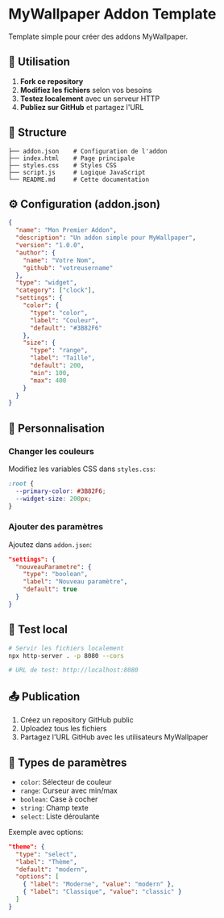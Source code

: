 # MyWallpaper Addon Template

Template simple pour créer des addons MyWallpaper.

## 🚀 Utilisation

1. **Fork ce repository**
2. **Modifiez les fichiers** selon vos besoins
3. **Testez localement** avec un serveur HTTP
4. **Publiez sur GitHub** et partagez l'URL

## 📁 Structure

```
├── addon.json    # Configuration de l'addon
├── index.html    # Page principale
├── styles.css    # Styles CSS
├── script.js     # Logique JavaScript
└── README.md     # Cette documentation
```

## ⚙️ Configuration (addon.json)

```json
{
  "name": "Mon Premier Addon",
  "description": "Un addon simple pour MyWallpaper",
  "version": "1.0.0",
  "author": {
    "name": "Votre Nom",
    "github": "votreusername"
  },
  "type": "widget",
  "category": ["clock"],
  "settings": {
    "color": {
      "type": "color",
      "label": "Couleur",
      "default": "#3B82F6"
    },
    "size": {
      "type": "range", 
      "label": "Taille",
      "default": 200,
      "min": 100,
      "max": 400
    }
  }
}
```

## 🎨 Personnalisation

### Changer les couleurs
Modifiez les variables CSS dans `styles.css`:
```css
:root {
  --primary-color: #3B82F6;
  --widget-size: 200px;
}
```

### Ajouter des paramètres
Ajoutez dans `addon.json`:
```json
"settings": {
  "nouveauParametre": {
    "type": "boolean",
    "label": "Nouveau paramètre",
    "default": true
  }
}
```

## 🧪 Test local

```bash
# Servir les fichiers localement
npx http-server . -p 8080 --cors

# URL de test: http://localhost:8080
```

## 📤 Publication

1. Créez un repository GitHub public
2. Uploadez tous les fichiers
3. Partagez l'URL GitHub avec les utilisateurs MyWallpaper

## 📝 Types de paramètres

- `color`: Sélecteur de couleur
- `range`: Curseur avec min/max
- `boolean`: Case à cocher
- `string`: Champ texte
- `select`: Liste déroulante

Exemple avec options:
```json
"theme": {
  "type": "select",
  "label": "Thème",
  "default": "modern",
  "options": [
    { "label": "Moderne", "value": "modern" },
    { "label": "Classique", "value": "classic" }
  ]
}
```
